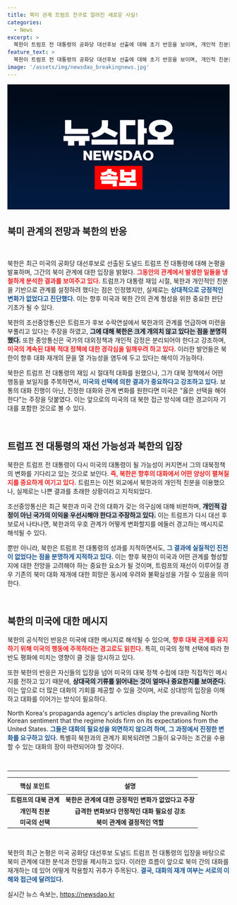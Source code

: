 ```yaml
---
title: 북미 관계 트럼프 친구로 알려진 새로운 사실!
categories:
  - News
excerpt: >
  북한이 트럼프 전 대통령의 공화당 대선후보 선출에 대해 초기 반응을 보이며, 개인적 친분을 언급했습니다. 하지만 실질적인 변화가 없었다고 직격하며, 미국의 행동 변화 촉구. 북미 대화 재개 가능성은 여전히 신중해야 할 시점입니다!
feature_text: >
  북한이 트럼프 전 대통령의 공화당 대선후보 선출에 대해 초기 반응을 보이며, 개인적 친분을 언급했습니다. 하지만 실질적인 변화가 없었다고 직격하며, 미국의 행동 변화 촉구. 북미 대화 재개 가능성은 여전히 신중해야 할 시점입니다!
image: '/assets/img/newsdao_breakingnews.jpg'
---
```


<p><img src="/assets/img/newsdao_breakingnews.jpg" alt="firstkoreanews 속보" /></p>

<h2 data-ke-size="size26">북미 관계의 전망과 북한의 반응</h2>

<p data-ke-size="size16">&nbsp;</p>

<p>북한은 최근 미국의 공화당 대선후보로 선출된 도널드 트럼프 전 대통령에 대해 논평을 발표하며, 그간의 북미 관계에 대한 입장을 밝혔다. <b><span style="color: #ee2323;">그동안의 관계에서 발생한 일들을 냉철하게 분석한 결과를 보여주고 있다.</span></b> 트럼프가 대통령 재임 시절, 북한과 개인적인 친분을 기반으로 관계를 설정하려 했다는 점은 인정했지만, 실제로는 <b><span style="color: #1a5490;">상대적으로 긍정적인 변화가 없었다고 진단했다.</span></b> 이는 향후 미국과 북한 간의 관계 형성을 위한 중요한 판단 기초가 될 수 있다.</p>

<p>북한의 조선중앙통신은 트럼프가 후보 수락연설에서 북한과의 관계를 언급하며 미련을 부풀리고 있다는 주장을 하였고, <b><span style="background-color: #21538527;">그에 대해 북한은 크게 개의치 않고 있다는 점을 분명히 했다.</span></b> 또한 중앙통신은 국가의 대외정책과 개인적 감정은 분리되어야 한다고 강조하며, <b><span style="color: #ee2323;">미국의 계속된 대북 적대 정책에 대한 경각심을 일깨우려 하고 있다.</span></b> 이러한 발언들은 북한이 향후 대화 재개의 문을 열 가능성을 염두에 두고 있다는 해석이 가능하다.</p>

<p>북한은 트럼프 전 대통령의 재임 시 절대적 대화를 원했으나, 그가 대북 정책에서 어떤 행동을 보일지를 주목하면서, <b><span style="color: #1a5490;">미국의 선택에 의한 결과가 중요하다고 강조하고 있다.</span></b> 보통의 대화 진행이 아닌, 진정한 대화와 관계 변화를 원한다면 미국은 "옳은 선택을 해야 한다"는 주장을 덧붙였다. 이는 앞으로의 미국의 대 북한 접근 방식에 대한 경고이자 기대를 포함한 것으로 볼 수 있다.</p>

<p data-ke-size="size16">&nbsp;</p>

<h2 data-ke-size="size26">트럼프 전 대통령의 재선 가능성과 북한의 입장</h2>

<p>북한은 트럼프 전 대통령이 다시 미국의 대통령이 될 가능성이 커지면서 그의 대북정책의 변화를 기다리고 있는 것으로 보인다. <b><span style="color: #ee2323;">즉, 북한은 향후의 대화에서 어떤 양상이 펼쳐질지를 중요하게 여기고 있다.</span></b> 트럼프는 이전 외교에서 북한과의 개인적 친분을 이용했으나, 실제로는 나쁜 결과를 초래한 상황이라고 지적되었다.</p>

<p>조선중앙통신은 최근 북한과 미국 간의 대화가 갖는 의구심에 대해 비판하며, <b><span style="background-color: #21538527;">개인적 감정이 아닌 국가의 이익을 우선시해야 한다고 주장하고 있다.</span></b> 이는 트럼프가 다시 대선 후보로서 나타나면, 북한과의 우호 관계가 어떻게 변화할지를 에둘러 경고하는 메시지로 해석될 수 있다.</p>

<p>뿐만 아니라, 북한은 트럼프 전 대통령의 성과를 지적하면서도, <b><span style="color: #1a5490;">그 결과에 실질적인 진전이 없었다는 점을 분명하게 지적하고 있다.</span></b> 이는 향후 북한이 미국과 어떤 관계를 형성할지에 대한 전망을 고려해야 하는 중요한 요소가 될 것이며, 트럼프의 재선이 이루어질 경우 기존의 북미 대화 재개에 대한 희망은 동시에 우려와 불확실성을 가질 수 있음을 의미한다.</p>

<p data-ke-size="size16">&nbsp;</p>

<h2 data-ke-size="size26">북한의 미국에 대한 메시지</h2>

<p>북한의 공식적인 반응은 미국에 대한 메시지로 해석될 수 있으며, <b><span style="color: #ee2323;">향후 대북 관계를 유지하기 위해 미국의 행동에 주목하라는 경고로도 읽힌다.</span></b> 특히, 미국의 정책 선택에 따라 한반도 평화에 미치는 영향이 클 것을 암시하고 있다.</p>

<p>또한 북한의 반응은 자신들의 입장을 넘어 미국의 대북 정책 수립에 대한 직접적인 메시지를 전하고 있기 때문에, <b><span style="background-color: #21538527;">상대국의 기류를 읽어내는 것이 얼마나 중요한지를 보여준다.</span></b> 이는 앞으로 더 많은 대화의 기회를 제공할 수 있을 것이며, 서로 상대방의 입장을 이해하고 대화를 이어가는 방식이 필요하다.</p>

<p>North Korea's propaganda agency's articles display the prevailing North Korean sentiment that the regime holds firm on its expectations from the United States. <b><span style="color: #1a5490;">그들은 대화의 필요성을 외면하지 않으려 하며, 그 과정에서 진정한 변화를 요구하고 있다.</span></b> 특별히 북한과의 관계가 회복되려면 그들이 요구하는 조건을 수용할 수 있는 대화의 장이 마련되어야 할 것이다.</p>

<p data-ke-size="size16">&nbsp;</p>

<hr>

<table style="width: 100%; border-collapse: collapse;">
    <thead>
        <tr>
            <th style="text-align: center; height: 30px;"><b>핵심 포인트</b></th>
            <th style="text-align: center; height: 30px;"><b>설명</b></th>
        </tr>
    </thead>
    <tbody>
        <tr>
            <td style="text-align: center; height: 17px;"><b>트럼프의 대북 관계</b></td>
            <td style="text-align: center; height: 17px;"><b>북한은 관계에 대한 긍정적인 변화가 없었다고 주장</b></td>
        </tr>
        <tr>
            <td style="text-align: center; height: 17px;"><b>개인적 친분</b></td>
            <td style="text-align: center; height: 17px;"><b>급격한 변화보다 안정적인 대화 필요성 강조</b></td>
        </tr>
        <tr>
            <td style="text-align: center; height: 17px;"><b>미국의 선택</b></td>
            <td style="text-align: center; height: 17px;"><b>북미 관계에 결정적인 역할</b></td>
        </tr>
    </tbody>
</table>

<p data-ke-size="size16">&nbsp;</p>

<p>북한의 최근 논평은 미국 공화당 대선후보 도널드 트럼프 전 대통령의 입장을 바탕으로 북미 관계에 대한 분석과 전망을 제시하고 있다. 이러한 흐름이 앞으로 북미 간의 대화를 재개하는 데 있어 어떻게 작용할지 귀추가 주목된다. <b><span style="color: #1a5490;">결국, 대화의 재개 여부는 서로의 이해와 접근에 달려있다.</span></b></p>
실시간 뉴스 속보는, <a href="https://newsdao.kr" rel="dofollow">https://newsdao.kr</a>


